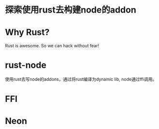 # 探索使用rust去构建node的addon

# Why Rust?

Rust is awesome. So we can hack without fear!

# rust-node
使用rust去写node的addons，通过将rust编译为dynamic lib, node通过ffi调用。

# FFI

# Neon
